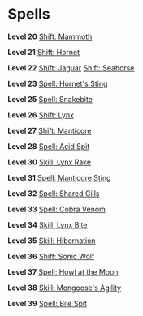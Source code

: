 <!-- TITLE: Shifter -->
<!-- SUBTITLE: Quick and slim.  Slow and brutish.  The Shifter is whatever it needs to be to survive.  Quick to adapt, the Shifter emulates the feral creatures of Magnos as it lays into it's foes with a ferocity unseen in the other classes.  -->

# Spells
**Level 20**
[Shift: Mammoth](shift-mammoth)

**Level 21**
[Shift: Hornet](shift-hornet)

**Level 22**
[Shift: Jaguar](shift-jaguar)
[Shift: Seahorse](shift-seahorse)

**Level 23**
[Spell: Hornet's Sting](hornet's-sting)

**Level 25**
[Spell: Snakebite](snakebite)

**Level 26**
[Shift: Lynx](shift-lynx)

**Level 27**
[Shift: Manticore](shift-manticore)

**Level 28**
[Spell: Acid Spit](acid-spit)

**Level 30**
[Skill: Lynx Rake](skill-lynx-rake)

**Level 31**
[Spell: Manticore Sting](spell-manticore-sting)

**Level 32**
[Spell: Shared Gills](spell-shared-gills)

**Level 33**
[Spell: Cobra Venom](spell-cobra-venom)

**Level 34**
[Skill: Lynx Bite](skill-lynx-bite)

**Level 35**
[Skill: Hibernation](skill-hibernation)

**Level 36**
[Shift: Sonic Wolf](shift-sonic-wolf)

**Level 37**
[Spell: Howl at the Moon](spell-howl-at-the-moon)

**Level 38**
[Skill: Mongoose's Agility](skill-mongooses-agility)

**Level 39**
[Spell: Bile Spit](spell-bile-spit)